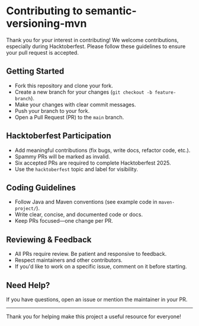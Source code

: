 # Contributing to semantic-versioning-mvn

Thank you for your interest in contributing! We welcome contributions, especially during Hacktoberfest. Please follow these guidelines to ensure your pull request is accepted.

## Getting Started

- Fork this repository and clone your fork.
- Create a new branch for your changes (`git checkout -b feature-branch`).
- Make your changes with clear commit messages.
- Push your branch to your fork.
- Open a Pull Request (PR) to the `main` branch.

## Hacktoberfest Participation

- Add meaningful contributions (fix bugs, write docs, refactor code, etc.).
- Spammy PRs will be marked as invalid.
- Six accepted PRs are required to complete Hacktoberfest 2025.
- Use the `hacktoberfest` topic and label for visibility.

## Coding Guidelines

- Follow Java and Maven conventions (see example code in `maven-project/`).
- Write clear, concise, and documented code or docs.
- Keep PRs focused—one change per PR.

## Reviewing & Feedback

- All PRs require review. Be patient and responsive to feedback.
- Respect maintainers and other contributors.
- If you'd like to work on a specific issue, comment on it before starting.

## Need Help?

If you have questions, open an issue or mention the maintainer in your PR.

---

Thank you for helping make this project a useful resource for everyone!
